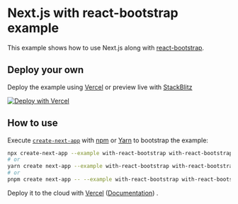 # Next.js with react-bootstrap example

This example shows how to use Next.js along with [react-bootstrap](https://react-bootstrap.github.io/).

## Deploy your own

Deploy the example using [Vercel](https://vercel.com?utm_source=github&utm_medium=readme&utm_campaign=next-example) or
preview live with [StackBlitz](https://stackblitz.com/github/vercel/next.js/tree/canary/examples/with-react-bootstrap)

[![Deploy with Vercel](https://vercel.com/button)](https://vercel.com/new/git/external?repository-url=https://github.com/vercel/next.js/tree/canary/examples/with-react-bootstrap&project-name=with-react-bootstrap&repository-name=with-react-bootstrap)

## How to use

Execute [`create-next-app`](https://github.com/vercel/next.js/tree/canary/packages/create-next-app)
with [npm](https://docs.npmjs.com/cli/init) or [Yarn](https://yarnpkg.com/lang/en/docs/cli/create/) to bootstrap the
example:

```bash
npx create-next-app --example with-react-bootstrap with-react-bootstrap-app
# or
yarn create next-app --example with-react-bootstrap with-react-bootstrap-app
# or
pnpm create next-app -- --example with-react-bootstrap with-react-bootstrap-app
```

Deploy it to the cloud
with [Vercel](https://vercel.com/new?utm_source=github&utm_medium=readme&utm_campaign=next-example) ([Documentation](https://nextjs.org/docs/deployment))
.
